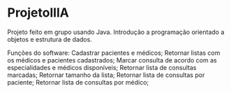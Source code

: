 # ProjetolllA
Projeto feito em grupo usando Java.
Introdução a programação orientado a objetos e estrutura de dados.

Funções do software:
Cadastrar pacientes e médicos;
Retornar listas com os médicos e pacientes cadastrados;
Marcar consulta de acordo com as especialidades e médicos disponíveis;
Retornar lista de consultas marcadas;
Retornar tamanho da lista;
Retornar lista de consultas por paciente;
Retornar lista de consultas por médico;
